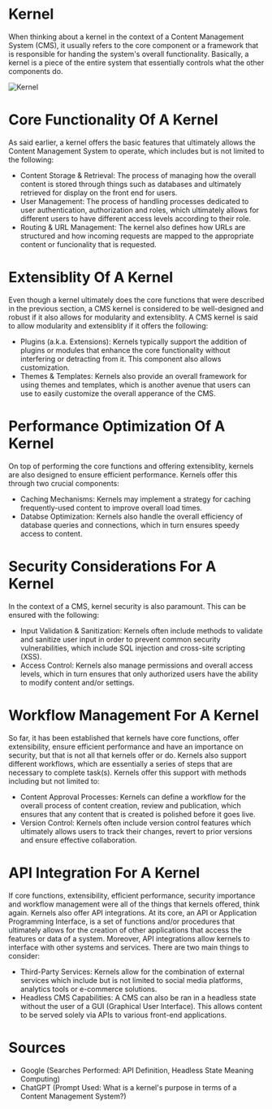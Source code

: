 # Kernel
When thinking about a kernel in the context of a Content Management System (CMS), it usually refers to the core component or a framework that is responsible for handing the system's overall functionality.
Basically, a kernel is a piece of the entire system that essentially controls what the other components do.

![Kernel](https://github.com/swk5-njit/IS373/blob/main/graphics/Kernel_Layout.svg)

# Core Functionality Of A Kernel
As said earlier, a kernel offers the basic features that ultimately allows the Content Management System to operate, which includes but is not limited to the following:
- Content Storage & Retrieval: The process of managing how the overall content is stored through things such as databases and ultimately retrieved for display on the front end for users.
- User Management: The process of handling processes dedicated to user authentication, authorization and roles, which ultimately allows for different users to have different access levels according to their role.
- Routing & URL Management: The kernel also defines how URLs are structured and how incoming requests are mapped to the appropriate content or funcionality that is requested.

# Extensiblity Of A Kernel
Even though a kernel ultimately does the core functions that were described in the previous section, a CMS kernel is considered to be well-designed and robust if it also allows for modularity and extensiblity.
A CMS kernel is said to allow modularity and extensiblity if it offers the following:
- Plugins (a.k.a. Extensions): Kernels typically support the addition of plugins or modules that enhance the core functionality without interfering or detracting from it. This component also allows customization.
- Themes & Templates: Kernels also provide an overall framework for using themes and templates, which is another avenue that users can use to easily customize the overall apperance of the CMS.

# Performance Optimization Of A Kernel
On top of performing the core functions and offering extensiblity, kernels are also designed to ensure efficient performance. Kernels offer this through two crucial components:
- Caching Mechanisms: Kernels may implement a strategy for caching frequently-used content to improve overall load times.
- Databse Optimization: Kernels also handle the overall efficiency of database queries and connections, which in turn ensures speedy access to content.

# Security Considerations For A Kernel
In the context of a CMS, kernel security is also paramount. This can be ensured with the following:
- Input Validation & Sanitization: Kernels often include methods to validate and sanitize user input in order to prevent common security vulnerabilities, which include SQL injection and cross-site scripting (XSS).
- Access Control: Kernels also manage permissions and overall access levels, which in turn ensures that only authorized users have the ability to modify content and/or settings.

# Workflow Management For A Kernel
So far, it has been established that kernels have core functions, offer extensibility, ensure efficient performance and have an importance on security, but that is not all that kernels offer or do.
Kernels also support different workflows, which are essentially a series of steps that are necessary to complete task(s). Kernels offer this support with methods including but not limited to:
- Content Approval Processes: Kernels can define a workflow for the overall process of content creation, review and publication, which ensures that any content that is created is polished before it goes live.
- Version Control: Kernels often include version control features which ultimately allows users to track their changes, revert to prior versions and ensure effective collaboration.

# API Integration For A Kernel
If core functions, extensibility, efficient performance, security importance and workflow management were all of the things that kernels offered, think again. Kernels also offer API integrations.
At its core, an API or Application Programming Interface, is a set of functions and/or procedures that ultimately allows for the creation of other applications that access the features or data of a system.
Moreover, API integrations allow kernels to interface with other systems and services. There are two main things to consider:
- Third-Party Services: Kernels allow for the combination of external services which include but is not limited to social media platforms, analytics tools or e-commerce solutions.
- Headless CMS Capabilities: A CMS can also be ran in a headless state without the user of a GUI (Graphical User Interface). This allows content to be served solely via APIs to various front-end applications.

# Sources
- Google (Searches Performed: API Definition, Headless State Meaning Computing)
- ChatGPT (Prompt Used: What is a kernel's purpose in terms of a Content Management System?)